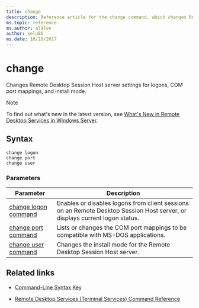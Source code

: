```yaml
---
title: change
description: Reference article for the change command, which changes Remote Desktop Session Host server settings for logons, COM port mappings, and install mode.
ms.topic: reference
ms.author: alalve
author: xelu86
ms.date: 10/16/2017
---
```


# change



Changes Remote Desktop Session Host server settings for logons, COM port mappings, and install mode.

> [!NOTE]
> To find out what's new in the latest version, see [What's New in Remote Desktop Services in Windows Server](/previous-versions/windows/it-pro/windows-server-2012-r2-and-2012/dn283323(v=ws.11)).

## Syntax

 ```
 change logon
 change port
 change user
 ```

### Parameters

| Parameter | Description |
| --------- | ----------- |
| [change logon command](change-logon.md) | Enables or disables logons from client sessions on an Remote Desktop Session Host server, or displays current logon status. |
| [change port command](change-port.md) | Lists or changes the COM port mappings to be compatible with MS-DOS applications. |
| [change user command](change-user.md) | Changes the install mode for the Remote Desktop Session Host server. |

## Related links

- [Command-Line Syntax Key](command-line-syntax-key.md)

- [Remote Desktop Services (Terminal Services) Command Reference](remote-desktop-services-terminal-services-command-reference.md)
